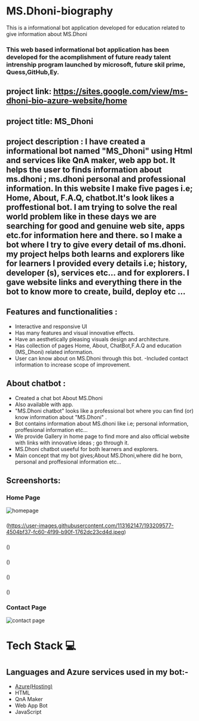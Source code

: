 # MS.Dhoni-biography
This is a informational bot application developed for education related to give information about MS.Dhoni
### This web based informational bot application has been developed for the acomplishment of future ready talent intrenship program launched by microsoft, future skil prime, Quess,GitHub,Ey.

## project link: https://sites.google.com/view/ms-dhoni-bio-azure-website/home

## project title: MS_Dhoni


## project description  :                                                                                                                                                      I have created a informational bot named "MS_Dhoni" using Html and services like QnA maker, web app bot. It helps the user to finds information about ms.dhoni ;      ms.dhoni personal and professional information. In this website I make five pages i.e; Home, About, F.A.Q, chatbot.It's look likes a proffestional bot. I am trying to solve the real world problem like in these days we are searching for good and genuine web site, apps etc.for information here and there. so I make a bot where I try to give every detail of ms.dhoni. my project helps both learns and explorers like for learners I provided every details i.e; history, developer (s), services etc... and for explorers. I gave website links and everything there in the bot to know more to create, build, deploy etc ...

## Features and functionalities :
- Interactive and responsive UI
- Has many features and visual innovative effects.
- Have an aesthetically pleasing visuals design and architecture.
- Has collection of pages Home, About, ChatBot,F.A.Q and education (MS_Dhoni) related information.
- User can know about on MS.Dhoni through this bot.
-Included contact information to increase scope of improvement.

## About chatbot :
- Created a chat bot About MS.Dhoni
- Also available with app.
- "MS.Dhoni chatbot" looks like a professional bot where you can find (or) know information about "MS.Dhoni" .
- Bot contains information about MS.dhoni like i.e; personal information, proffesional information etc...
- We provide Gallery in home page to find more and also official website with links with innovative ideas ; go through it.
- MS.Dhoni chatbot useeful for both learners and explorers.
- Main concept that my bot gives;About MS.Dhoni,where did he born, personal and proffesional information etc...


## Screenshorts:
### Home Page 
![homepage](https://user-images.githubusercontent.com/113162147/193209314-404aa8e8-93ff-4df2-a261-d9ac65463ffd.jpeg)

###
(https://user-images.githubusercontent.com/113162147/193209577-4504bf37-fc60-4f99-b90f-1762dc23cd4d.jpeg)

### 
()

### 
()

### 
()

### 
()

### Contact Page
![contact page]()



# Tech Stack 💻

## Languages and Azure services used in my bot:-

- [Azure(Hosting)](https://azure.microsoft.com/en-in/features/azure-portal/)
- HTML
- QnA Maker
- Web App Bot
- JavaScript

